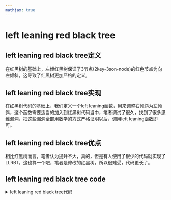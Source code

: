 ```yaml
---
mathjax: true
---
```


# left leaning red black tree
##  left leaning red black tree定义
 在红黑树的基础上，左倾红黑树保证了3节点(2key-3son-node)的红色节点为向左倾斜，这导致了红黑树更加严格的定义,
##  left leaning red black tree实现
 在红黑树代码的基础上，我们定义一个left leaning函数，用来调整右倾斜为左倾斜，这个函数需要适当的加入到红黑树代码当中，笔者调试了很久，找到了很多思维漏洞，把这些漏洞全部用数学的方式严格证明以后，调用left leaning函数即可。
##  left leaning red black tree优点
 相比红黑树而言，笔者认为提升不大，真的，但是有人使用了很少的代码就实现了LLRBT，这也算一个吧，笔者是修改的红黑树，所以很难受，代码更长了。
##  left leaning red black tree code
<details>
<summary>left leaning red black tree代码</summary>
{% include_code tree lang:cpp cpp/perfect/data_structure/left_leaning_red_black_tree.h %}
</details>


